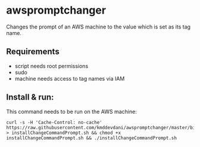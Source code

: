 # awspromptchanger

Changes the prompt of an AWS machine to the value which is set as its tag name.

## Requirements

  * script needs root permissions
  * sudo
  * machine needs access to tag names via IAM

## Install & run:

This command needs to be run on the AWS machine:

```
curl -s -H 'Cache-Control: no-cache' https://raw.githubusercontent.com/kmddevdani/awspromptchanger/master/bin/install.sh > installChangeCommandPrompt.sh && chmod +x installChangeCommandPrompt.sh && ./installChangeCommandPrompt.sh
```